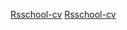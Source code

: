 [Rsschool-cv](https://andreizayaz.github.io/rsschool-cv/cv)
[Rsschool-cv](https://andreizayaz.github.io/rsschool-cv/)
